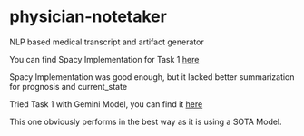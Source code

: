 # physician-notetaker
NLP based medical transcript and artifact generator

You can find Spacy Implementation for Task 1 <a href= "https://github.com/VamshiKrsna/physician-notetaker/blob/main/Task1Spacy.py"> here</a> 

Spacy Implementation was good enough, but it lacked better summarization for prognosis and current_state


Tried Task 1 with Gemini Model, you can find it <a href= "https://github.com/VamshiKrsna/physician-notetaker/blob/main/Task1Gemini.py"> here </a>


This one obviously performs in the best way as it is using a SOTA Model.
